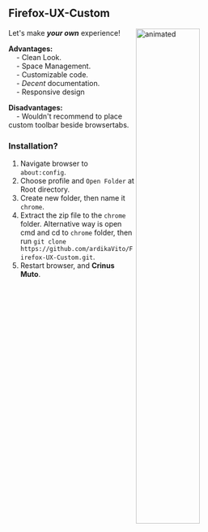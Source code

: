 ## Firefox-UX-Custom
<img align="right" width="50%" src="https://media.giphy.com/media/OyHJuBRcdejseJu98s/giphy.gif" alt="animated" />

Let's make ***your own*** experience!

**Advantages:**<br>
    - Clean Look.<br>
    - Space Management.<br>
    - Customizable code.<br>
    - *Decent* documentation.<br>
    - Responsive design
    
**Disadvantages:**<br>
    - Wouldn't recommend to place custom toolbar beside browsertabs.<br>

### Installation?
1. Navigate browser to `about:config`.
2. Choose profile and `Open Folder` at Root directory.
3. Create new folder, then name it `chrome`.
4. Extract the zip file to the `chrome` folder. Alternative way is open cmd and cd to `chrome` folder, then run `git clone https://github.com/ardikaVito/Firefox-UX-Custom.git`.
5. Restart browser, and **Crinus Muto**.

